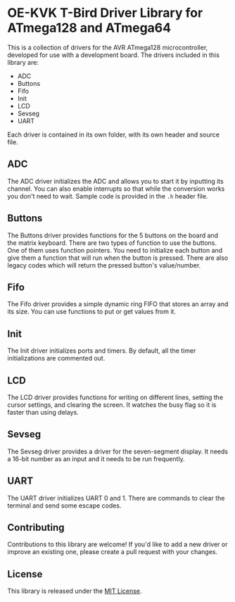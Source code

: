 # OE-KVK T-Bird Driver Library for ATmega128 and ATmega64

This is a collection of drivers for the AVR ATmega128 microcontroller, developed for use with a development board. The drivers included in this library are:

- ADC
- Buttons
- Fifo
- Init
- LCD
- Sevseg
- UART

Each driver is contained in its own folder, with its own header and source file. 

## ADC

The ADC driver initializes the ADC and allows you to start it by inputting its channel. You can also enable interrupts so that while the conversion works you don't need to wait. Sample code is provided in the `.h` header file.

## Buttons

The Buttons driver provides functions for the 5 buttons on the board and the matrix keyboard. There are two types of function to use the buttons. One of them uses function pointers. You need to initialize each button and give them a function that will run when the button is pressed. There are also legacy codes which will return the pressed button's value/number.

## Fifo

The Fifo driver provides a simple dynamic ring FIFO that stores an array and its size. You can use functions to put or get values from it.

## Init

The Init driver initializes ports and timers. By default, all the timer initializations are commented out.

## LCD

The LCD driver provides functions for writing on different lines, setting the cursor settings, and clearing the screen. It watches the busy flag so it is faster than using delays.

## Sevseg

The Sevseg driver provides a driver for the seven-segment display. It needs a 16-bit number as an input and it needs to be run frequently.

## UART

The UART driver initializes UART 0 and 1. There are commands to clear the terminal and send some escape codes.

## Contributing

Contributions to this library are welcome! If you'd like to add a new driver or improve an existing one, please create a pull request with your changes.

## License

This library is released under the [MIT License](LICENSE).
